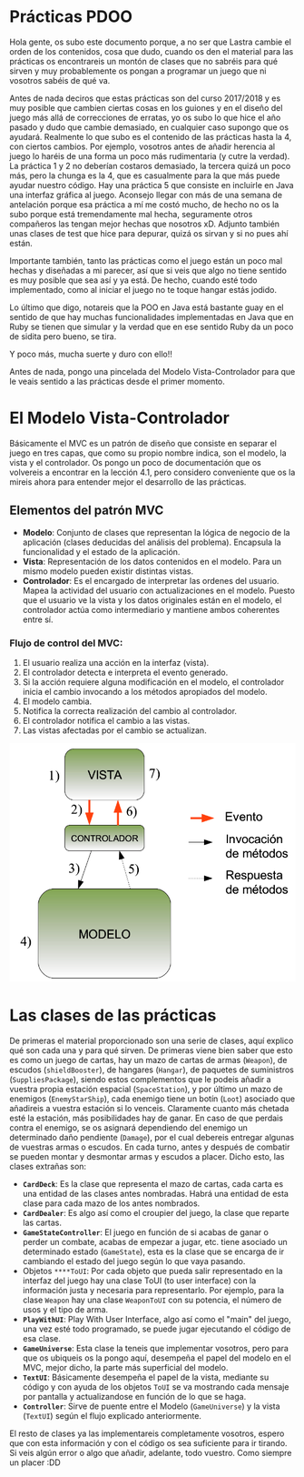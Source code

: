 # Prácticas PDOO

Hola gente, os subo este documento porque, a no ser que Lastra cambie el orden de los contenidos, cosa que dudo, cuando os den el material para las prácticas os encontrareis un montón de clases que no sabréis para qué sirven y muy probablemente os pongan a programar un juego que ni vosotros sabéis de qué va.

Antes de nada deciros que estas prácticas son del curso 2017/2018 y es muy posible que cambien ciertas cosas en los guiones y en el diseño del juego más allá de correcciones de erratas, yo os subo lo que hice el año pasado y dudo que cambie demasiado, en cualquier caso supongo que os ayudará. Realmente lo que subo es el contenido de las prácticas hasta la 4, con ciertos cambios. Por ejemplo, vosotros antes de añadir herencia al juego lo haréis de una forma un poco más rudimentaria (y cutre la verdad). La práctica 1 y 2 no deberían costaros demasiado, la tercera quizá un poco más, pero la chunga es la 4, que es casualmente para la que más puede ayudar nuestro código. Hay una práctica 5 que consiste en incluirle en Java una interfaz gráfica al juego. Aconsejo llegar con más de una semana de antelación porque esa práctica a mí me costó mucho, de hecho no os la subo porque está tremendamente mal hecha, seguramente otros compañeros las tengan mejor hechas que nosotros xD. Adjunto también unas clases de test que hice para depurar, quizá os sirvan y si no pues ahí están.

Importante también, tanto las prácticas como el juego están un poco mal hechas y diseñadas a mi parecer, así que si veis que algo no tiene sentido es muy posible que sea así y ya está. De hecho, cuando esté todo implementado, como al iniciar el juego no te toque hangar estás jodido.

Lo último que digo, notareis que la POO en Java está bastante guay en el sentido de que hay muchas funcionalidades implementadas en Java que en Ruby se tienen que simular y la verdad que en ese sentido Ruby da un poco de sidita pero bueno, se tira.

Y poco más, mucha suerte y duro con ello!!

Antes de nada, pongo una pincelada del Modelo Vista-Controlador para que le veais sentido a las prácticas desde el primer momento.

# El Modelo Vista-Controlador

Básicamente el MVC es un patrón de diseño que consiste en separar el juego en tres capas, que como su propio nombre indica, son el modelo, la vista y el controlador. Os pongo un poco de documentación que os volvereis a encontrar en la lección 4.1, pero considero conveniente que os la mireis ahora para entender mejor el desarrollo de las prácticas. 

## Elementos del patrón MVC

- **Modelo**: Conjunto de clases que representan la lógica de negocio de la aplicación (clases deducidas del análisis del problema). Encapsula la funcionalidad y el estado de la aplicación.
- **Vista**: Representación de los datos contenidos en el modelo. Para un mismo modelo pueden existir distintas vistas.
- **Controlador**: Es el encargado de interpretar las ordenes del usuario. Mapea la actividad del usuario con actualizaciones en el modelo. Puesto que el usuario ve la vista y los datos originales están en el modelo, el controlador actúa como intermediario y mantiene ambos coherentes entre sí.

### Flujo de control del MVC:

1. El usuario realiza una acción en la interfaz (vista).
2. El controlador detecta e interpreta el evento generado.
3. Si la acción requiere alguna modificación en el modelo, el controlador inicia el cambio invocando a los métodos apropiados del modelo.
4. El modelo cambia.
5. Notifica la correcta realización del cambio al controlador.
6. El controlador notifica el cambio a las vistas.
7. Las vistas afectadas por el cambio se actualizan.

![](./MVC.png)





# Las clases de las prácticas

De primeras el material proporcionado son una serie de clases, aquí explico qué son cada una y para qué sirven. De primeras viene bien saber que esto es como un juego de cartas, hay un mazo de cartas de armas (`Weapon`), de escudos (`shieldBooster`), de hangares (`Hangar`),  de paquetes de suministros (`SuppliesPackage`), siendo estos complementos que le podeis añadir a vuestra propia estación espacial (`SpaceStation`), y por último un mazo de enemigos (`EnemyStarShip`), cada enemigo tiene un botín (`Loot`) asociado que añadireis a vuestra estación si lo venceis. Claramente cuanto más chetada esté la estación, más posibilidades hay de ganar. En caso de que perdais contra el enemigo, se os asignará dependiendo del enemigo un determinado daño pendiente (`Damage`), por el cual debereis entregar algunas de vuestras armas o escudos. En cada turno, antes y después de combatir se pueden montar y desmontar armas y escudos a placer. Dicho esto, las clases extrañas son:

- **`CardDeck`**: Es la clase que representa el mazo de cartas, cada carta es una entidad de las clases antes nombradas. Habrá una entidad de esta clase para cada mazo de los antes nombrados.
- **`CardDealer`**: Es algo así como el croupier del juego, la clase que reparte las cartas.
- **`GameStateController`**: El juego en función de si acabas de ganar o perder un combate, acabas de empezar a jugar, etc. tiene asociado un determinado estado (`GameState`),  esta es la clase que se encarga de ir cambiando el estado del juego según lo que vaya pasando.
- Objetos `****ToUI`: Por cada objeto que pueda salir representado en la interfaz del juego hay una clase ToUI (to user interface) con la información justa y necesaria para representarlo. Por ejemplo, para la clase `Weapon` hay una clase `WeaponToUI` con su potencia, el número de usos y el tipo de arma.
- **`PlayWithUI`**: Play With User Interface, algo así como el "main" del juego, una vez esté todo programado, se puede jugar ejecutando el código de esa clase.
- **`GameUniverse`**: Esta clase la teneis que implementar vosotros, pero para que os ubiqueis os la pongo aquí, desempeña el papel del modelo en el MVC, mejor dicho, la parte más superficial del modelo.
- **`TextUI`**: Básicamente desempeña el papel de la vista, mediante su código y con ayuda de los objetos `ToUI` se va mostrando cada mensaje por pantalla y actualizandose en función de lo que se haga.
- **`Controller`**:  Sirve de puente entre el Modelo (`GameUniverse`) y la vista (`TextUI`) según el flujo explicado anteriormente.

El resto de clases ya las implementareis completamente vosotros, espero que con esta información y con el código os sea suficiente para ir tirando. Si veis algún error o algo que añadir, adelante, todo vuestro. Como siempre un placer :DD